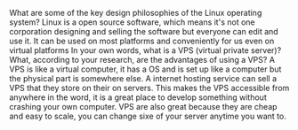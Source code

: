 What are some of the key design philosophies of the Linux operating system?
	Linux is a open source software, which means it's not one corporation designing and selling the software but everyone can edit and use it. It can be used on most platforms and conveniently for us even on virtual platforms
In your own words, what is a VPS (virtual private server)? What, according to your research, are the advantages of using a VPS?
	A VPS is like a virtual computer, it has a OS and is set up like a computer but the physical part is somewhere else. A internet hosting service can sell a VPS that they store on their on servers. 
	This makes the VPS accessible from anywhere in the word, it is a great place to develop something without crashing your own computer. VPS are also great because they are cheap and easy to scale, you can change sixe of your server anytime you want to. 